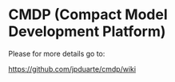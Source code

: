 # CMDP (Compact Model Development Platform) 

Please for more details go to:

https://github.com/jpduarte/cmdp/wiki 
